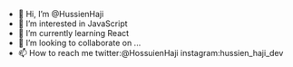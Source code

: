 - 👋 Hi, I’m @HussienHaji
- 👀 I’m interested in JavaScript 
- 🌱 I’m currently learning React
- 💞️ I’m looking to collaborate on ...
- 📫 How to reach me twitter:@HossuienHaji instagram:hussien_haji_dev

<!---
HussienHaji/HussienHaji is a ✨ special ✨ repository because its `README.md` (this file) appears on your GitHub profile.
You can click the Preview link to take a look at your changes.
--->
